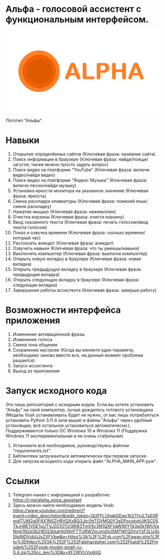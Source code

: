 # Альфа - голосовой ассистент с функциональным интерфейсом.
![screenshot](https://github.com/maxstepashka/Alpha-voice-assistant/blob/main/Alpha_voice_assistant_logo.png)

Логотип "Альфы".
# Навыки
1) Открытие определённых сайтов (Ключевая фраза: название сайта)
2) Поиск информации в браузере (Ключевая фраза: найди/поищи/загугли, также можно просто задать вопрос)
3) Поиск видео на платформе "YouTube" (Ключевая фраза: включи видео/найди видео)
4) Поиск видео на платформе "Яндекс Музыка" (Ключевая фраза: включи песню/найди музыку)
5) Установка яркости монитора на указанное значение (Ключевая фраза: яркость)
6) Смена раскладки клавиатуры (Ключевая фраза: поменяй язык/смени раскладку)
7) Нажатие мышью (Ключевая фраза: нажми/клик)
8) Очистка корзины (Ключевая фраза: очисти корзину)
9) Ввод сказанного текста (Ключевая фраза: печать голосом/ввод текста голосом)
10) Показ и озвучка времени (Ключевая фраза: сколько времени/который час)
11) Рассказать анекдот (Ключевая фраза: анекдот)
12) Озвучить навыки (Ключевая фраза: что ты умеешь/навыки)
13) Выключить компьютер (Ключевая фраза: выключи компьютер)
14) Открыть новую вкладку в браузере (Ключевая фраза: новая вкладка)
15) Открыть предыдущую вкладку в браузере (Ключевая фраза: предыдущая вкладка)
16) Открыть следующую вкладку в браузере (Ключевая фраза: следующая вкладка)
17) Завершение работы ассистента (Ключевая фраза: заверши работу)
# Возможности интерфейса приложения
1) Изменение активационной фразы
2) Изменение голоса
3) Смена тона общения
4) Сохранение настроек (Когда вы меняете один параметр, необходимо заново ввести все, на данный момент проблема решается)
5) Запуск ассистента
6) Выход из приложения
# Запуск исходного кода
Это лишь репозиторий с исходным кодом. Если вы хотите установить "Альфу" на свой компьютер, лучше дождитесь готового установщика (Модель Vosk устанавливать будет не нужно, от вас лишь потребуеться установить Python 3.11.4 (или выше) и файлы "Альфы" через удобный установщик, всё остальное установиться автоматически.).
Поддерживаются только ОС Windows 10 и Windows 11 (Поддержка Windows 11 экспериментальная и не очень стабильная)
1) Установите всё необходимое, руководствуясь файлом "requirements.txt".
2) Библиотеки загружаються автоматически при первом запуске.
3) Для запуска исходного кода открыть файл "ALPHA_MAIN_APP.pyw".
# Ссылки
1) Telegram-канал с информацией о разработке: https://t.me/alpha_voice_assistant
2) Здесь можно найти необходимую модель Vosk: https://www.youtube.com/redirect?event=video_description&redir_token=QUFFLUhqbGEwc1h2THJLTkE0RmdlTUM2a0F6X1NSZHRVQXxBQ3Jtc0ttTGVMQ0Y2eDFpcjdybUlKSC05TkJnRE1VSE1uUTVJZG1OTzl3Rl83TmV5c3N1QXFVaW90Y1A3a0k1WUVaNmk1N2d3b29DQ3ptaHh0NVFTTURWZmJmdVJ0MTNFQ0VxYzF2LU4xSlpINDVzbUJsZXFVbw&q=https%3A%2F%2Fvk.com%2Faway.php%3Fto%3Dhttps%253A%252F%252Falphacephei.com%252Fkaldi%252Fmodels%252Fvosk-model-small-ru-0.4.zip%26cc_key%3D&v=XF2WVUVxAGQ

